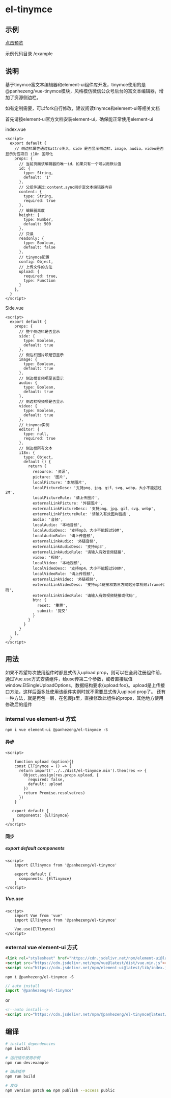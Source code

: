 # el-tinymce

## 示例

[点击预览](https://panhezeng.github.io/el-tinymce/)

示例代码目录 /example

## 说明

基于tinymce富文本编辑器和element-ui组件库开发，tinymce使用的是@panhezeng/vue-tinymce模块，风格模仿微信公众号后台的富文本编辑器，增加了资源侧边栏。

如有定制需要，可以fork自行修改，建议阅读tinymce和element-ui等相关文档

首先请按element-ui官方文档安装element-ui，确保能正常使用element-ui

index.vue
```vue
<script>
  export default {
    // 侧边栏属性通过$attrs传入，side 是否显示侧边栏，image，audio，video是否显示对应项目 i18n 国际化
    props: {
      // 当前页面该编辑器的唯一id，如果只有一个可以用默认值
      id: {
        type: String,
        default: '1'
      },
      // 父组件通过:content.sync同步富文本编辑器内容
      content: {
        type: String,
        required: true
      },
      // 编辑器高度
      height: {
        type: Number,
        default: 500
      },
      // 只读
      readonly: {
        type: Boolean,
        default: false
      },
      // tinymce配置
      config: Object,
      // 上传文件的方法
      upload: {
        required: true,
        type: Function
      }
    },
  }
</script>
```
Side.vue
```vue
<script>
  export default {
    props: {
      // 整个侧边栏是否显示
      side: {
        type: Boolean,
        default: true
      },
      // 侧边栏图片项是否显示
      image: {
        type: Boolean,
        default: true
      },
      // 侧边栏音频项是否显示
      audio: {
        type: Boolean,
        default: true
      },
      // 侧边栏视频项是否显示
      video: {
        type: Boolean,
        default: true
      },
      // tinymce实例
      editor: {
        type: null,
        required: true
      },
      // 侧边栏所有文本
      i18n: {
        type: Object,
        default () {
          return {
            resource: '资源',
            picture: '图片',
            localPicture: '本地图片',
            localPictureDesc: '支持png、jpg、gif、svg、webp，大小不能超过2M',
            localPictureRule: '请上传图片',
            externalLinkPicture: '外链图片',
            externalLinkPictureDesc: '支持png、jpg、gif、svg、webp',
            externalLinkPictureRule: '请输入有效图片链接',
            audio: '音频',
            localAudio: '本地音频',
            localAudioDesc: '支持mp3，大小不能超过50M',
            localAudioRule: '请上传音频',
            externalLinkAudio: '外链音频',
            externalLinkAudioDesc: '支持mp3',
            externalLinkAudioRule: '请输入有效音频链接',
            video: '视频',
            localVideo: '本地视频',
            localVideoDesc: '支持mp4，大小不能超过500M',
            localVideoRule: '请上传视频',
            externalLinkVideo: '外链视频',
            externalLinkVideoDesc: '支持mp4链接和第三方网站分享视频iframe代码',
            externalLinkVideoRule: '请输入有效视频链接或代码',
            btn: {
              reset: '重置',
              submit: '提交'
            }
          }
        }
      }
    },
  }
</script>
```

## 用法

如果不希望每次使用组件时都显式传入upload prop，则可以在全局注册组件前，通过Vue.use方式安装组件，给use传第二个参数，或者直接赋值window.ElSingleUploadOptions，数据结构要求{upload:foo}。upload是上传接口方法，这样后面多处使用该组件实例时就不需要显式传入upload prop了。
还有一种方法，就是再包一层，在包裹js里，直接修改此组件的props，其他地方使用修改后的组件

### internal vue element-ui 方式

`npm i vue element-ui @panhezeng/el-tinymce -S`

#### 异步
```vue
<script>

    function upload (option){}
    const ElTinymce = () => {
      return import('../../dist/el-tinymce.min').then(res => {
        Object.assign(res.props.upload, {
          required: false,
          default: upload
        })
        return Promise.resolve(res)
      })
    }
 
   export default {
     components: {ElTinymce}
   }
</script>
```

#### 同步

##### export default components
```vue
<script>
    import ElTinymce from '@panhezeng/el-tinymce'

    export default {
      components: {ElTinymce}
    }
</script>
```

##### Vue.use
```vue
<script>
    import Vue from 'vue'
    import ElTinymce from '@panhezeng/el-tinymce'

    Vue.use(ElTinymce)
</script>
```

### external vue element-ui 方式

```html
<link rel="stylesheet" href="https://cdn.jsdelivr.net/npm/element-ui@latest/lib/theme-chalk/index.css">
<script src="https://cdn.jsdelivr.net/npm/vue@latest/dist/vue.min.js"></script>
<script src="https://cdn.jsdelivr.net/npm/element-ui@latest/lib/index.js"></script>
```

`npm i @panhezeng/el-tinymce -S`

```javascript
// auto install
import '@panhezeng/el-tinymce'
```
or 
```html
<!--auto install-->
<script src="https://cdn.jsdelivr.net/npm/@panhezeng/el-tinymce@latest/dist/el-tinymce.min.js"></script>
```

## 编译

``` bash
# install dependencies
npm install

# 运行插件使用示例
npm run dev:example

# 编译插件
npm run build

# 发版
npm version patch && npm publish --access public

```

